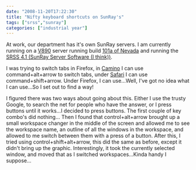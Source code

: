 ```yaml
---
date: "2008-11-20T17:22:30"
title: "Nifty keyboard shortcuts on SunRay's"
tags: ["srss","sunray"]
categories: ["industrial year"]
---
```


At work, our department has it's own SunRay servers. I am currently running on a [V890][1] server running build [101a of Nevada][2] and running the [SRSS 4.1 (SunRay Server Software (I think))][3].
<!--more-->
I was trying to switch tabs in Firefox, in [Camino][4] I can use command+alt+arrow to switch tabs, under [Safari][5] I can use command+shift+arrow. Under Firefox, I can use...Well, I've got no idea what I can use...So I set out to find a way!

I figured there was two ways about going about this. Either I use the trusty Google, to search the net for people who have the answer, or I press buttons until it works...I decided to press buttons.
The first couple of key combo's did nothing...
Then I found that control+alt+arrow brought up a small workspace changer in the middle of the screen and allowed me to see the workspace name, an outline of all the windows in the workspace, and allowed to me switch between them with a press of a button.
After this, I tried using control+shift+alt+arrow, this did the same as before, except it didn't bring up the graphic. Interestingly, it took the currently selected window, and moved that as I switched workspaces...Kinda handy I suppose...

  [1]: http://www.sun.com/servers/midrange/v890/specs.xml
  [2]: http://opensolaris.org/os/
  [3]: http://www.sun.com/software/sunray/index.jsp
  [4]: http://caminobrowser.org/
  [5]: http://www.apple.com/safari/
